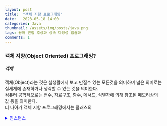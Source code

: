 ```yaml
---
layout: post
title:  "객체 지향 프로그래밍"
date:   2023-05-18 14:00
categories: Java
thumbnail: /assets/img/posts/java.png
tags: 용어 면접 추상화 상속 다형성 캡슐화
comments: 1
---
```


### 객체 지향(Object Oriented) 프로그래밍?
##### 객체
<p>객체(Object)라는 것은 실생활에서 보고 만질수 있는 모든것을 의미하며 넓은 의미로는 실세계에 존재하거나 생각할 수 있는 것을 의미한다.<br>
컴퓨터 공학적으로는 변수, 자료구조, 함수, 메서드, 식별자에 의해 참조된 메모리상의 값 등을 의미한다.<br>
더 나아가 객체 지향 프로그래밍에서는 클래스의 <details><summary style="color:blue;">인스턴스</summary>이다. 속성과 기능을 가지는 프로그램의 단위로 해석가능하며, 
속성은 멤버 변수, 파라미터를 뜻하고, 기능은 메서드를 뜻한다.</p>

인스턴스인스턴ㅅ.....
<details>





###### 객체 지향 프로그래밍의 장점
- 프로그램을 보다 유연하고 변경이 용이하게 만들 수 있다.
- 독립적인 역할을 가지기 때문에 코드의 변경을 최소화하고 유지보수를 하는데 유리하다.
- 코드의 재사용을 통해 반복적인 코드를 최소화하고, 코드를 최대한 간결하게 표현할 수 있다.

###### 객체 지향 프로그래밍의 특징
1. 추상화
- 추상의 사전적 의미 : 사물이나 표상을 어떤 성질, 공통성, 본질에 착안하여 그것을 추출하여 파악하는 것" (Ex. 지하철 노선도: 지리를 추상화시켜서 보여준다. )
- 객체 지향 프로그래밍에서 의미 : 객체의 공통적인 속성과 기능을 추출하여 정의하는 것<br>

<details>
<summary style="color:blue;">예시</summary>

자동차와 오토바이는 다르지만 모두 이동수단이며 **공통적인 기능을 추출**하여(공통적인 속성도 가능함) 전진과 후진과 같은 기능을 자바로 표현해보자 
자바 문법 요소를 사용하여 표현하면, 자동차와 오토바이라는 하위클래스들의 공통적인 기능(전진,후진)을 추출하여 이동수단이라는 상위 클래스에 정의
 
```java
// 이동수단 Vehicle 인터페이스
public interface Vehicle{
	public abstract void start();
	void moveForward(); // public abstract 키워드 생략 가능
	void moveBackward(); 
}
```
먼저  자동차와 오토바이의 공통적인 기능을 추출하여 이동수단(Vehicle) 인터페이스에 정의한다.
**프로그래밍에서 인터페이스**란 "서로 다른 두 시스템, 장치, 소프트웨어 따위를 서로 이어주는 부분 또느 그런 접속 장치" 라 정의 할 수 있는데, 객체 지향적 설계에 있어서 인터페이스는 어떤 객체 역할만을 정의하여 객체들 간의 관계를 보다 유연하게 연결하는 역할을 담당합니다. <br>
인터페이스에는 추상 메서드나 상수를 통해서 **어떤 객체가 수행해야 하는 핵심적인 역할만을 규정**해두고, **실제적인 구현은 해당 인터페이스를 구현하는 각각의 객체들에서 하도록 프로그램을 설계하는 것**을 의미한다. 

```java
// Car클래스
public class Car implements Vehicle{	// 이동수단을 구체화한 자동차 클래스
	@Override
	void moveForward(){
		System.out.println("자동차가 앞으로 전진합니다.")
	}
	void moveBackward(){
		System.out.println("자동차가 뒤로 후진합니다.")
	}
}

// MotorBike 클래스
public class MotorBike implements Vehicle{
	@Override
	void moveForward(){
		System.out.println("자동차가 앞으로 전진합니다.")
	}
	void moveBackward(){
		System.out.println("자동차가 뒤로 후진합니다.")
	}
}
```
위에서 확인할 수 있는 것처럼, Vehicle 인터페이스를 구현한 구현체, Car 와 MotorBike 클래스에서 앞서 우리가 인터페이스에 정의한 역할을 각각의 클래스의 맥락에 맞게 구현하고 있습니다. 즉, 각각 클래스 모두 전진과 후진의 기능을 공통적으로 가지지만, 차는 차의 시동을 걸어야 하고, 오토바이는 오토바이의 시동을 걸어야 하기 때문에 그 구현은 각 클래스에 따라 달라야 할 것입니다.<br><br>

이것을 객체 지향 프로그래밍에서는 역할과 구현의 분리라고 하며, 이 부분이 아래에서 살펴볼 다형성과 함께 유연하고 변경이 용이한 프로그램을 설계하는 데 가장 핵심적인 부분이라 할 수 있습니다. 정리하면, 객체 지향 프로그래밍에서는 보다 유연하고 변경에 열려있는 프로그램을 설계하기 위해 역할과 구현을 분리하는데, 여기서 역할에 해당하는 부분이 인터페이스를 통해 추상화될 수 있습니다



</details>


2. 상속
기존의 클래스를 재활용하여 새로운 클래스를 작성하는 자바의 문법 요소<br>
상속은 클래스 간 공유될 수 있는 속성과 기능들을 상위 클래스로 추상화 시켜 해당 **상위클래스로부터 확장된 여러 개의 하위 클래스들이 모두 상위클래스 속성과 기능을 간편하게 사용**할 수 있도록 합니다. <br>
즉, **클래스간 공유하는 속성들과 기능들을 반복적으로 정의할 필요 없이 딱 한번만 정의**하고 간편하게 재사용할 수 있어 **반복적인 코드를 최소화하고 공유하는 속성과 기능에 간편하게 접근하여 사용**할 수 있도록 합니다. <br>
==> 재사용이란, 오버라이딩으로 기능을 재정의 하며 사용하는 것이다. (상속의 경우 무조건 다르게 사용하지는 않음 재정의가 무조건적으로 사용되지 않음)

3. 다형성
객체 지향 프로그래밍에서 다형성이란 한 타입의 참조변수를 통해 여러 타입의 객체를 참조할 수 있도록 만든 것을 의미합니다. 좀 더 구체적으로, 상위 클래스 타입의 참조변수로 하위 클래스의 객체를 참조할 수 있도록 하는 것입니다.<br><br>

어떤 객체의 속성이나 기능이 상황에 따라 여러 가지 형태를 가질 수 있는 성질을 의미한다.<br>
비유적으로 예를들면, 어떤 남자는 부모님에게는 자식, 자식에게는 아버지, 회사에서는 회사원, 식당에서는 손님 등 상황과 환경에 따라 달라지는것으로 생각하면 된다. <br>
객체 지향에서의 다형성도 이와 비슷합니다. 즉, 어떤 객체의 속성이나 기능이 그 맥락에 따라 다른 역할을 수행할수 있는 객체 지향의 특성을 의미합니다. **대표적인 예로 우리가 앞서 본 메서드 오버라이딩과 메서드 오버로딩(method overloading)**이 있습니다. <br>
즉, 같은 이름의 메서드가 상황에 따라 다른 역할을 수행하는 것.

 
4. 캡슐화


###### 객체(Object)란?
객체는 객체 지향 프로그래밍의 가장 기본적인 단위이자 시작점이라 할 수 있다. 객체 지향 개념의 가장 기본적인 전제는 실제 세계는 객체들로 구성되어 있으며, 보여지는 모든 현상과 발생하는 모든 사건은 이러한 객체들 간의 상호작용을 통해 발생한다는 것에서 출발한다. <br>
객체는 우리가 보고 느끼고 인지할 수 있는 그 모든것을 의미한다고 할 수 있다. (책, 모니터, 키보드, 전등과 같이 실재하는 모든 것들도 객체이며 논리,사상,철학, 개념, 공식등과 같은 무형의 대상도 포함가능하다.)

```java
class Car{
	// 속성 정의
	String company;
	String model;
	String color;
	boolean isNavi;
	
	
	// 기능 정의
	void powerOn(){
		System.out.println("시동을 겁니다.");
	}
	
	void moveForward(){
		System.out.println("차량이 전진합니다.");
	}
	
	void moveBackward(){
		System.out.println("차량이 후진합니다.");
	}
}
```

객체 지향 프로그래밍에서는 이와 같은 각각의 객체를 추상화시켜 속성(state)과 기능(behavior)으로 분류한 후에 이것을 다시 변수와 함수로 정의하고 있다.


http://www.incodom.kr/%EA%B0%9D%EC%B2%B4_%EC%A7%80%ED%96%A5
https://www.codestates.com/blog/content/%EA%B0%9D%EC%B2%B4-%EC%A7%80%ED%96%A5-%ED%94%84%EB%A1%9C%EA%B7%B8%EB%9E%98%EB%B0%8D-%ED%8A%B9%EC%A7%95
